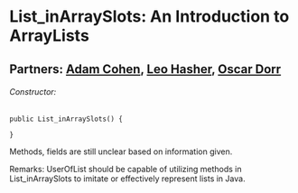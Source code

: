 # List_inArraySlots: An Introduction to ArrayLists
## Partners: [Adam Cohen](https://github.com/AdamCohen0), [Leo Hasher](https://github.com/lrhasher), [Oscar Dorr](https://github.com/OscarDorr)
###### Constructor: 
    public List_inArraySlots() {
    
    }
    
Methods, fields are still unclear based on information given.
    
Remarks: UserOfList should be capable of utilizing methods in List_inArraySlots to
imitate or effectively represent lists in Java.
